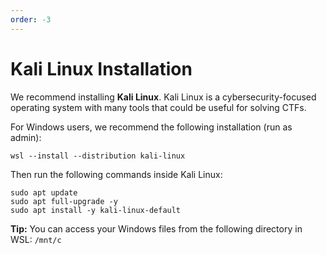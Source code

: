 ```yaml
---
order: -3
---
```


# Kali Linux Installation

We recommend installing **Kali Linux**. Kali Linux is a cybersecurity-focused operating system with many tools that could be useful for solving CTFs.

For Windows users, we recommend the following installation (run as admin):
```
wsl --install --distribution kali-linux
```

Then run the following commands inside Kali Linux:
```
sudo apt update
sudo apt full-upgrade -y
sudo apt install -y kali-linux-default
```

**Tip:** You can access your Windows files from the following directory in WSL: `/mnt/c`